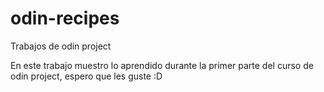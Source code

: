 # odin-recipes
Trabajos de odin project

En este trabajo muestro lo aprendido durante la primer parte del curso de odin project, espero que les guste :D